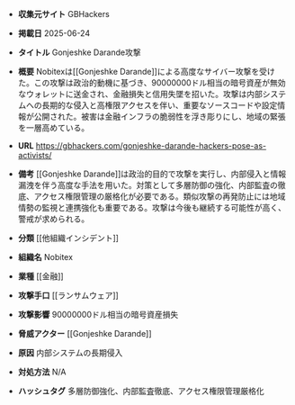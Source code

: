 - **収集元サイト**
GBHackers

- **掲載日**
2025-06-24

- **タイトル**
Gonjeshke Darande攻撃

- **概要**
Nobitexは[[Gonjeshke Darande]]による高度なサイバー攻撃を受けた。この攻撃は政治的動機に基づき、90000000ドル相当の暗号資産が無効なウォレットに送金され、金融損失と信用失墜を招いた。攻撃は内部システムへの長期的な侵入と高権限アクセスを伴い、重要なソースコードや設定情報が公開された。被害は金融インフラの脆弱性を浮き彫りにし、地域の緊張を一層高めている。

- **URL**
https://gbhackers.com/gonjeshke-darande-hackers-pose-as-activists/

- **備考**
[[Gonjeshke Darande]]は政治的目的で攻撃を実行し、内部侵入と情報漏洩を伴う高度な手法を用いた。対策として多層防御の強化、内部監査の徹底、アクセス権限管理の厳格化が必要である。類似攻撃の再発防止には地域情勢の監視と連携強化も重要である。攻撃は今後も継続する可能性が高く、警戒が求められる。

- **分類**
[[他組織インシデント]]

- **組織名**
Nobitex

- **業種**
[[金融]]

- **攻撃手口**
[[ランサムウェア]]

- **攻撃影響**
90000000ドル相当の暗号資産損失

- **脅威アクター**
[[Gonjeshke Darande]]

- **原因**
内部システムの長期侵入

- **対処方法**
N/A

- **ハッシュタグ**
多層防御強化、内部監査徹底、アクセス権限管理厳格化
